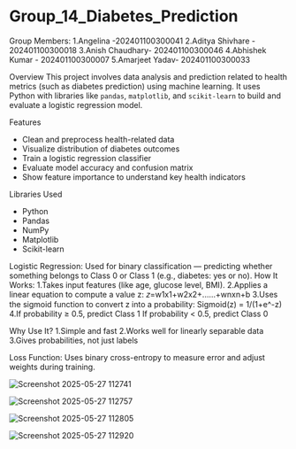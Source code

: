 # Group_14_Diabetes_Prediction

Group Members:
1.Angelina -202401100300041
2.Aditya Shivhare - 202401100300018 
3.Anish Chaudhary- 202401100300046
4.Abhishek Kumar - 202401100300007
5.Amarjeet Yadav- 202401100300033

Overview
This project involves data analysis and prediction related to health metrics (such as diabetes prediction) using machine learning. It uses Python with libraries like `pandas`, `matplotlib`, and `scikit-learn` to build and evaluate a logistic regression model.

Features
- Clean and preprocess health-related data
- Visualize distribution of diabetes outcomes
- Train a logistic regression classifier
- Evaluate model accuracy and confusion matrix
- Show feature importance to understand key health indicators

Libraries Used
- Python
- Pandas
- NumPy
- Matplotlib
- Scikit-learn

Logistic Regression:
Used for binary classification — predicting whether something belongs to Class 0 or Class 1 (e.g., diabetes: yes or no).
How It Works:
1.Takes input features (like age, glucose level, BMI).
2.Applies a linear equation to compute a value z:
              𝑧=w1x1+w2x2+......+wnxn+b
3.Uses the sigmoid function to convert z into a probability:
                    Sigmoid(z) = 1/(1+e^-z)
4.If probability ≥ 0.5, predict Class 1
  If probability < 0.5, predict Class 0

Why Use It?
1.Simple and fast
2.Works well for linearly separable data
3.Gives probabilities, not just labels

Loss Function:
  Uses binary cross-entropy to measure error and adjust weights during training.

![Screenshot 2025-05-27 112741](https://github.com/user-attachments/assets/7d9f7986-9f9c-493e-b1a3-edec1ee4372e)

![Screenshot 2025-05-27 112757](https://github.com/user-attachments/assets/2ebaaa50-344a-4f11-a8b3-f21c8fd7085c)

![Screenshot 2025-05-27 112805](https://github.com/user-attachments/assets/bfb9f674-7ccd-4c85-a23a-359d61b5afe4)

![Screenshot 2025-05-27 112920](https://github.com/user-attachments/assets/59a7b79c-13a5-45de-80da-175501bee9e1)



